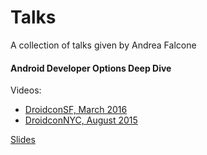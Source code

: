 # Talks
A collection of talks given by Andrea Falcone

#### Android Developer Options Deep Dive
Videos:
* [DroidconSF, March 2016](https://www.youtube.com/watch?v=TbiNM1ltawo)
* [DroidconNYC, August 2015](https://www.youtube.com/watch?v=r9kW3nIDdBY)

[Slides](https://github.com/asfalcone/talks/blob/master/slides/Andrea%20Falcone%20-%20Android%20Developer%20Options.pdf)
